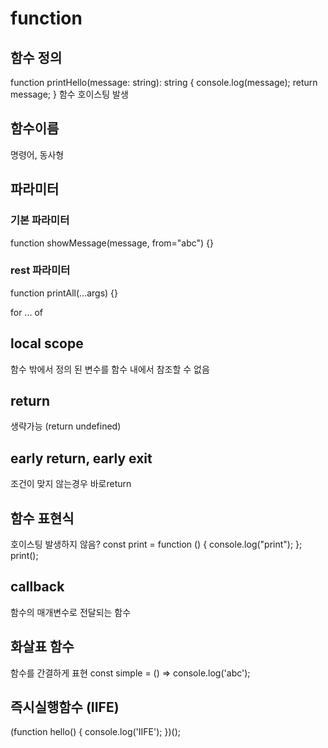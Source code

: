 # function

## 함수 정의
function printHello(message: string): string {
  console.log(message);
  return message;
}
함수 호이스팅 발생

## 함수이름
명령어, 동사형

## 파라미터

### 기본 파라미터
function showMessage(message, from="abc") {}

### rest 파라미터
function printAll(...args) {}

for ... of

## local scope
함수 밖에서 정의 된 변수를 함수 내에서 참조할 수 없음

## return
생략가능 (return undefined)

## early return, early exit
조건이 맞지 않는경우 바로return



## 함수 표현식
호이스팅 발생하지 않음?
const print = function () {
  console.log("print");
};
print();


## callback
함수의 매개변수로 전달되는 함수


## 화살표 함수
함수를 간결하게 표현
const simple = () => console.log('abc');

## 즉시실행함수 (IIFE)
(function hello() {
  console.log('IIFE');
})();
